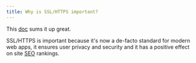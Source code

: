 ```yaml
---
title: Why is SSL/HTTPS important?
---
```


This [doc](https://developers.google.com/web/fundamentals/security/encrypt-in-transit/why-https) sums it up great.

SSL/HTTPS is important because it's now a de-facto standard for modern web apps, it ensures user privacy and security and it has a positive effect on site [SEO](https://moz.com/blog/half-page-one-google-results-https) rankings.
